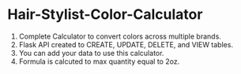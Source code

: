 # Hair-Stylist-Color-Calculator

1. Complete Calculator to convert colors across multiple brands.
2. Flask API created to CREATE, UPDATE, DELETE, and VIEW tables.
3. You can add your data to use this calculator.
4. Formula is calcuted to max quantity equal to 2oz. 
